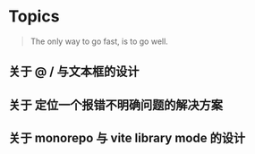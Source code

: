 # Topics

> The only way to go fast, is to go well.

## 关于 @ / 与文本框的设计

## 关于 定位一个报错不明确问题的解决方案

## 关于 monorepo 与 vite library mode 的设计

